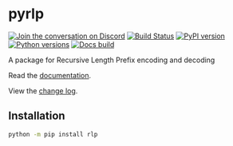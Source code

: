 # pyrlp

[![Join the conversation on Discord](https://img.shields.io/discord/809793915578089484?color=blue&label=chat&logo=discord&logoColor=white)](https://discord.gg/GHryRvPB84)
[![Build Status](https://circleci.com/gh/ethereum/pyrlp.svg?style=shield)](https://circleci.com/gh/ethereum/pyrlp)
[![PyPI version](https://badge.fury.io/py/rlp.svg)](https://badge.fury.io/py/rlp)
[![Python versions](https://img.shields.io/pypi/pyversions/rlp.svg)](https://pypi.python.org/pypi/rlp)
[![Docs build](https://readthedocs.org/projects/pyrlp/badge/?version=latest)](https://pyrlp.readthedocs.io/en/latest/?badge=latest)

A package for Recursive Length Prefix encoding and decoding

Read the [documentation](https://pyrlp.readthedocs.io/).

View the [change log](https://pyrlp.readthedocs.io/en/latest/release_notes.html).

## Installation

```sh
python -m pip install rlp
```
